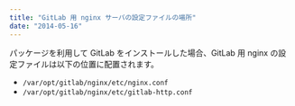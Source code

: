 ```yaml
---
title: "GitLab 用 nginx サーバの設定ファイルの場所"
date: "2014-05-16"
---
```


パッケージを利用して GitLab をインストールした場合、GitLab 用 nginx の設定ファイルは以下の位置に配置されます。

- `/var/opt/gitlab/nginx/etc/nginx.conf`
- `/var/opt/gitlab/nginx/etc/gitlab-http.conf`

